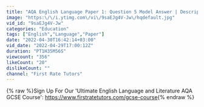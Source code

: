 ```yaml
---
title: "AQA English Language Paper 1: Question 5 Model Answer | Descriptive Writing Answer On A Sinking Ship"
image: "https:\/\/i.ytimg.com\/vi\/9saEJg4V-Jw\/hqdefault.jpg"
vid_id: "9saEJg4V-Jw"
categories: "Education"
tags: ["English","Language","Paper"]
date: "2022-04-30T16:42:14+03:00"
vid_date: "2022-04-29T17:00:12Z"
duration: "PT1H35M56S"
viewcount: "356"
likeCount: "20"
dislikeCount: ""
channel: "First Rate Tutors"
---
```

{% raw %}Sign Up For Our 'Ultimate English Language and Literature AQA GCSE Course': <a rel="nofollow" target="blank" href="https://www.firstratetutors.com/gcse-course">https://www.firstratetutors.com/gcse-course</a>{% endraw %}
